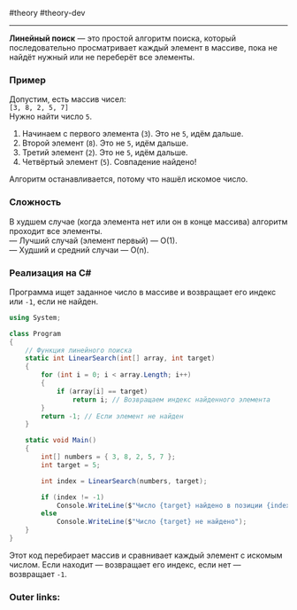 #theory #theory-dev
 
---
**Линейный поиск** — это простой алгоритм поиска, который последовательно просматривает каждый элемент в массиве, пока не найдёт нужный или не переберёт все элементы.

### **Пример**

Допустим, есть массив чисел:  
`[3, 8, 2, 5, 7]`  
Нужно найти число `5`.

1. Начинаем с первого элемента (`3`). Это не `5`, идём дальше.
2. Второй элемент (`8`). Это не `5`, идём дальше.
3. Третий элемент (`2`). Это не `5`, идём дальше.
4. Четвёртый элемент (`5`). Совпадение найдено!

Алгоритм останавливается, потому что нашёл искомое число.

### **Сложность**

В худшем случае (когда элемента нет или он в конце массива) алгоритм проходит все элементы.  
— Лучший случай (элемент первый) — O(1).  
— Худший и средний случаи — O(n).

### **Реализация на C#**

Программа ищет заданное число в массиве и возвращает его индекс или `-1`, если не найден.

```csharp
using System;

class Program
{
    // Функция линейного поиска
    static int LinearSearch(int[] array, int target)
    {
        for (int i = 0; i < array.Length; i++)
        {
            if (array[i] == target)
                return i; // Возвращаем индекс найденного элемента
        }
        return -1; // Если элемент не найден
    }

    static void Main()
    {
        int[] numbers = { 3, 8, 2, 5, 7 };
        int target = 5;

        int index = LinearSearch(numbers, target);

        if (index != -1)
            Console.WriteLine($"Число {target} найдено в позиции {index}");
        else
            Console.WriteLine($"Число {target} не найдено");
    }
}
```

Этот код перебирает массив и сравнивает каждый элемент с искомым числом. Если находит — возвращает его индекс, если нет — возвращает `-1`.

### Outer links:

